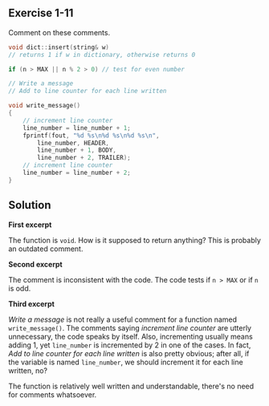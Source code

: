 ## Exercise 1-11

Comment on these comments.

```cpp
void dict::insert(string& w)
// returns 1 if w in dictionary, otherwise returns 0
```

```c
if (n > MAX || n % 2 > 0) // test for even number
```

```c
// Write a message
// Add to line counter for each line written

void write_message()
{
    // increment line counter
    line_number = line_number + 1;
    fprintf(fout, "%d %s\n%d %s\n%d %s\n",
        line_number, HEADER,
        line_number + 1, BODY,
        line_number + 2, TRAILER);
    // increment line counter
    line_number = line_number + 2;
}
```

## Solution

**First excerpt**

The function is `void`. How is it supposed to return anything? This is probably an outdated comment.

**Second excerpt**

The comment is inconsistent with the code. The code tests if `n > MAX` or if `n` is odd.

**Third excerpt**

*Write a message* is not really a useful comment for a function named `write_message()`. The comments saying *increment line counter* are utterly unnecessary, the code speaks by itself. Also, incrementing usually means adding 1, yet `line_number` is incremented by 2 in one of the cases. In fact, *Add to line counter for each line written* is also pretty obvious; after all, if the variable is named `line_number`, we should increment it for each line written, no?

The function is relatively well written and understandable, there's no need for comments whatsoever.
